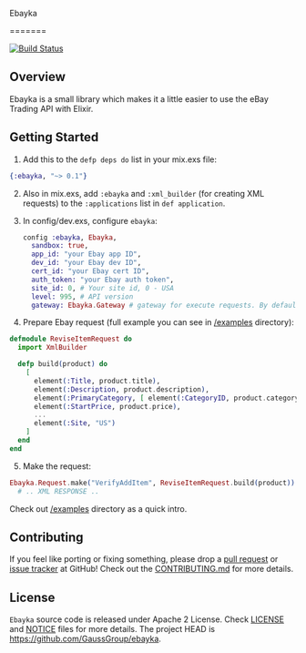 Ebayka

=======

[![Build Status](https://travis-ci.org/GaussGroup/ebayka.svg?branch=master)](https://travis-ci.org/GaussGroup/ebayka)

## Overview

Ebayka is a small library which makes it a little easier to use the eBay Trading API with Elixir.

## Getting Started

1. Add this to the `defp deps do` list in your mix.exs file:

  ```elixir
  {:ebayka, "~> 0.1"}
  ```

2. Also in mix.exs, add `:ebayka` and `:xml_builder` (for creating XML requests) to the `:applications` list in `def application`.
3. In config/dev.exs, configure `ebayka`:

   ```elixir
   config :ebayka, Ebayka,
     sandbox: true,
     app_id: "your Ebay app ID",
     dev_id: "your Ebay dev ID",
     cert_id: "your Ebay cert ID",
     auth_token: "your Ebay auth token",
     site_id: 0, # Your site id, 0 - USA
     level: 995, # API version
     gateway: Ebayka.Gateway # gateway for execute requests. By default: Ebayka.Gateway
   ```

4. Prepare Ebay request (full example you can see in [/examples](/examples) directory):

  ```elixir
  defmodule ReviseItemRequest do
    import XmlBuilder

    defp build(product) do
      [
        element(:Title, product.title),
        element(:Description, product.description),
        element(:PrimaryCategory, [ element(:CategoryID, product.category_id) ]),
        element(:StartPrice, product.price),
        ...
        element(:Site, "US")
      ]
    end
  end
  ```

5. Make the request:

  ```elixir
  Ebayka.Request.make("VerifyAddItem", ReviseItemRequest.build(product))
    # .. XML RESPONSE ..
  ```

Check out [/examples](/examples) directory as a quick intro.

## Contributing
If you feel like porting or fixing something, please drop a [pull request](https://github.com/GaussGroup/ebayka/pulls) or [issue tracker](https://github.com/GaussGroup/ebayka/issues) at GitHub! Check out the [CONTRIBUTING.md](CONTRIBUTING.md) for more details.

## License
`Ebayka` source code is released under Apache 2 License.
Check [LICENSE](LICENSE) and [NOTICE](NOTICE) files for more details. The project HEAD is https://github.com/GaussGroup/ebayka.
